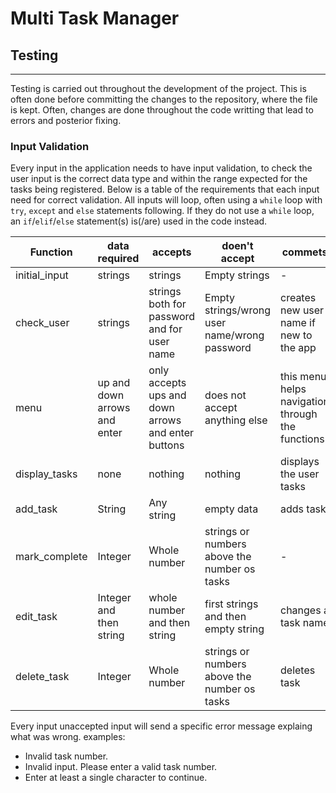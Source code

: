 # Multi Task Manager

## Testing
------

Testing is carried out throughout the development of the project. This is often done before committing the changes to the repository, where the file is kept. Often, changes are done throughout the code writting that lead to errors and posterior fixing.

### Input Validation
Every input in the application needs to have input validation, to check the user input is the correct data type and within the range expected for the tasks being registered. Below is a table of the requirements that each input need for correct validation. All inputs will loop, often using a `while` loop with `try`, `except` and `else` statements following. If they do not use a `while` loop, an `if`/`elif`/`else` statement(s) is(/are) used in the code instead. 

| Function | data required | accepts | doen't accept | commets |
| --- | --- | --- | --- | --- |
| initial_input | strings | strings | Empty strings| - |
| check_user | strings | strings both for password and for user name | Empty strings/wrong user name/wrong password | creates new user name if new to the app |
| menu | up and down arrows and enter | only accepts ups and down arrows and enter buttons | does not accept anything else |  this menu helps navigation through the functions |
| display_tasks | none | nothing | nothing | displays the user tasks |
|  add_task | String | Any string | empty data | adds task |
|  mark_complete | Integer | Whole number | strings or numbers above the number os tasks | - |
|  edit_task | Integer and then string  | whole number and then string | first strings and then empty string | changes a task name |
|  delete_task | Integer | Whole number | strings or numbers above the number os tasks | deletes task |

Every input unaccepted input will send a specific error message explaing what was wrong. examples:
 - Invalid task number.
 - Invalid input. Please enter a valid task number.
 - Enter at least a single character to continue.




